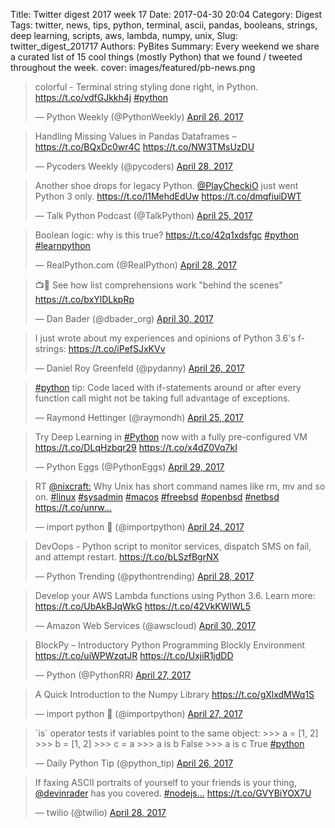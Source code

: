 Title: Twitter digest 2017 week 17
Date: 2017-04-30 20:04
Category: Digest
Tags: twitter, news, tips, python, terminal, ascii, pandas, booleans, strings, deep learning, scripts, aws, lambda, numpy, unix, 
Slug: twitter_digest_201717
Authors: PyBites
Summary: Every weekend we share a curated list of 15 cool things (mostly Python) that we found / tweeted throughout the week.
cover: images/featured/pb-news.png

<blockquote class="twitter-tweet"><p>colorful - Terminal string styling done right, in Python. <a href="https://t.co/vdfGJkkh4j" title="https://t.co/vdfGJkkh4j" target="_blank">https://t.co/vdfGJkkh4j</a> <a href="https://twitter.com/search/#python" target="_blank">#python</a></p>— Python Weekly (@PythonWeekly) <a href="https://twitter.com/PythonWeekly/status/857278370341687296" data-datetime="2017-04-26T17:01:05+00:00">April 26, 2017</a></blockquote>

<blockquote class="twitter-tweet"><p>Handling Missing Values in Pandas Dataframes – <a href="https://t.co/BQxDc0wr4C" title="https://t.co/BQxDc0wr4C" target="_blank">https://t.co/BQxDc0wr4C</a> <a href="https://t.co/NW3TMsUzDU" title="https://t.co/NW3TMsUzDU" target="_blank">https://t.co/NW3TMsUzDU</a></p>— Pycoders Weekly (@pycoders) <a href="https://twitter.com/pycoders/status/857989319063207937" data-datetime="2017-04-28T16:06:08+00:00">April 28, 2017</a></blockquote>

<blockquote class="twitter-tweet"><p>Another shoe drops for legacy Python. <a href="https://twitter.com/@PlayCheckiO" target="_blank">@PlayCheckiO</a> just went Python 3 only. <a href="https://t.co/l1MehdEdUw" title="https://t.co/l1MehdEdUw" target="_blank">https://t.co/l1MehdEdUw</a> <a href="https://t.co/dmqfiuiDWT" title="https://t.co/dmqfiuiDWT" target="_blank">https://t.co/dmqfiuiDWT</a></p>— Talk Python Podcast (@TalkPython) <a href="https://twitter.com/TalkPython/status/856925972293181445" data-datetime="2017-04-25T17:40:47+00:00">April 25, 2017</a></blockquote>

<blockquote class="twitter-tweet"><p>Boolean logic: why is this true? <a href="https://t.co/42q1xdsfgc" title="https://t.co/42q1xdsfgc" target="_blank">https://t.co/42q1xdsfgc</a> <a href="https://twitter.com/search/#python" target="_blank">#python</a> <a href="https://twitter.com/search/#learnpython" target="_blank">#learnpython</a></p>— RealPython.com (@RealPython) <a href="https://twitter.com/RealPython/status/858005618317242369" data-datetime="2017-04-28T17:10:55+00:00">April 28, 2017</a></blockquote>

<blockquote class="twitter-tweet"><p>📺🐍 See how list comprehensions work "behind the scenes" <a href="https://t.co/bxYlDLkpRp" title="https://t.co/bxYlDLkpRp" target="_blank">https://t.co/bxYlDLkpRp</a></p>— Dan Bader (@dbader_org) <a href="https://twitter.com/dbader_org/status/858512985458966532" data-datetime="2017-04-30T02:47:00+00:00">April 30, 2017</a></blockquote>

<blockquote class="twitter-tweet"><p>I just wrote about my experiences and opinions of Python 3.6's f-strings: <a href="https://t.co/iPefSJxKVv" title="https://t.co/iPefSJxKVv" target="_blank">https://t.co/iPefSJxKVv</a></p>— Daniel Roy Greenfeld (@pydanny) <a href="https://twitter.com/pydanny/status/857324660026781696" data-datetime="2017-04-26T20:05:01+00:00">April 26, 2017</a></blockquote>

<blockquote class="twitter-tweet"><p><a href="https://twitter.com/search/#python" target="_blank">#python</a> tip: Code laced with if-statements around or after every function call might not be taking full advantage of exceptions.</p>— Raymond Hettinger (@raymondh) <a href="https://twitter.com/raymondh/status/856663816981041152" data-datetime="2017-04-25T00:19:04+00:00">April 25, 2017</a></blockquote>

<blockquote class="twitter-tweet"><p>Try Deep Learning in <a href="https://twitter.com/search/#Python" target="_blank">#Python</a> now with a fully pre-configured VM <a href="https://t.co/DLqHzbqr29" title="https://t.co/DLqHzbqr29" target="_blank">https://t.co/DLqHzbqr29</a> <a href="https://t.co/x4dZ0Vq7kI" title="https://t.co/x4dZ0Vq7kI" target="_blank">https://t.co/x4dZ0Vq7kI</a></p>— Python Eggs (@PythonEggs) <a href="https://twitter.com/PythonEggs/status/858325799094468609" data-datetime="2017-04-29T14:23:12+00:00">April 29, 2017</a></blockquote>

<blockquote class="twitter-tweet"><p>RT <a href="https://twitter.com/@nixcraft:" target="_blank">@nixcraft:</a> Why Unix has short command names like rm, mv and so on. <a href="https://twitter.com/search/#linux" target="_blank">#linux</a> <a href="https://twitter.com/search/#sysadmin" target="_blank">#sysadmin</a> <a href="https://twitter.com/search/#macos" target="_blank">#macos</a> <a href="https://twitter.com/search/#freebsd" target="_blank">#freebsd</a> <a href="https://twitter.com/search/#openbsd" target="_blank">#openbsd</a> <a href="https://twitter.com/search/#netbsd" target="_blank">#netbsd</a> <a href="https://t.co/unrw…" title="https://t.co/unrw…" target="_blank">https://t.co/unrw…</a></p>— import python 🐍 (@importpython) <a href="https://twitter.com/importpython/status/856468191911870464" data-datetime="2017-04-24T11:21:44+00:00">April 24, 2017</a></blockquote>

<blockquote class="twitter-tweet"><p>DevOops - Python script to monitor services, dispatch SMS on fail, and attempt restart. <a href="https://t.co/bLSzfBgrNX" title="https://t.co/bLSzfBgrNX" target="_blank">https://t.co/bLSzfBgrNX</a></p>— Python Trending (@pythontrending) <a href="https://twitter.com/pythontrending/status/858010457235501056" data-datetime="2017-04-28T17:30:08+00:00">April 28, 2017</a></blockquote>

<blockquote class="twitter-tweet"><p>Develop your AWS Lambda functions using Python 3.6. Learn more: <a href="https://t.co/UbAkBJqWkG" title="https://t.co/UbAkBJqWkG" target="_blank">https://t.co/UbAkBJqWkG</a> <a href="https://t.co/42VkKWlWL5" title="https://t.co/42VkKWlWL5" target="_blank">https://t.co/42VkKWlWL5</a></p>— Amazon Web Services (@awscloud) <a href="https://twitter.com/awscloud/status/858509758969466880" data-datetime="2017-04-30T02:34:11+00:00">April 30, 2017</a></blockquote>

<blockquote class="twitter-tweet"><p>BlockPy – Introductory Python Programming Blockly Environment <a href="https://t.co/uiWPWzqtJR" title="https://t.co/uiWPWzqtJR" target="_blank">https://t.co/uiWPWzqtJR</a> <a href="https://t.co/UxjiR1jdDD" title="https://t.co/UxjiR1jdDD" target="_blank">https://t.co/UxjiR1jdDD</a></p>— Python (@PythonRR) <a href="https://twitter.com/PythonRR/status/857593478884229120" data-datetime="2017-04-27T13:53:13+00:00">April 27, 2017</a></blockquote>

<blockquote class="twitter-tweet"><p>A Quick Introduction to the Numpy Library <a href="https://t.co/gXlxdMWq1S" title="https://t.co/gXlxdMWq1S" target="_blank">https://t.co/gXlxdMWq1S</a></p>— import python 🐍 (@importpython) <a href="https://twitter.com/importpython/status/857737535191105536" data-datetime="2017-04-27T23:25:39+00:00">April 27, 2017</a></blockquote>

<blockquote class="twitter-tweet"><p>`is` operator tests if variables point to the same object: &gt;&gt;&gt; a = [1, 2] &gt;&gt;&gt; b = [1, 2] &gt;&gt;&gt; c = a &gt;&gt;&gt; a is b False &gt;&gt;&gt; a is c True <a href="https://twitter.com/search/#python" target="_blank">#python</a></p>— Daily Python Tip (@python_tip) <a href="https://twitter.com/python_tip/status/857082055837884417" data-datetime="2017-04-26T04:01:00+00:00">April 26, 2017</a></blockquote>

<blockquote class="twitter-tweet"><p>If faxing ASCII portraits of yourself to your friends is your thing, <a href="https://twitter.com/@devinrader" target="_blank">@devinrader</a> has you covered. <a href="https://twitter.com/search/#nodejs…" target="_blank">#nodejs…</a> <a href="https://t.co/GVYBiYOX7U" title="https://t.co/GVYBiYOX7U" target="_blank">https://t.co/GVYBiYOX7U</a></p>— twilio (@twilio) <a href="https://twitter.com/twilio/status/857993319368011777" data-datetime="2017-04-28T16:22:02+00:00">April 28, 2017</a></blockquote>